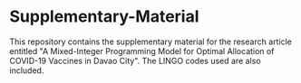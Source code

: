 # Supplementary-Material
This repository contains the supplementary material for the research article entitled "A Mixed-Integer Programming Model for Optimal Allocation of COVID-19 Vaccines in Davao City". The LINGO codes used are also included.
